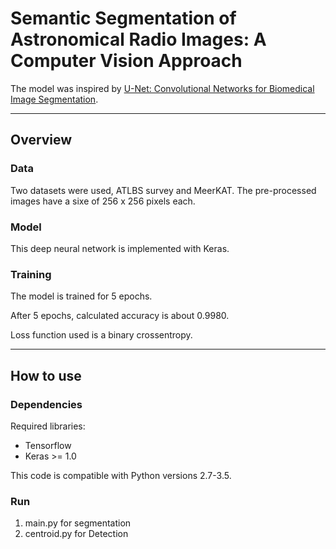 # Semantic Segmentation of Astronomical Radio Images: A Computer Vision Approach 

The model was inspired by [U-Net: Convolutional Networks for Biomedical Image Segmentation](http://lmb.informatik.uni-freiburg.de/people/ronneber/u-net/).

---

## Overview

### Data

Two datasets were used, ATLBS survey and MeerKAT. The pre-processed images have a sixe of 256 x 256 pixels each.

### Model

This deep neural network is implemented with Keras.

### Training

The model is trained for 5 epochs.

After 5 epochs, calculated accuracy is about 0.9980.

Loss function used is a binary crossentropy.

---

## How to use

### Dependencies

Required libraries:

* Tensorflow
* Keras >= 1.0

This code is compatible with Python versions 2.7-3.5.

### Run 
1. main.py for segmentation
2. centroid.py for Detection

